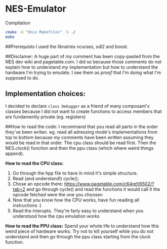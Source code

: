 # NES-Emulator


Compilation
```sh
cmake -G "Unix Makefiles" -S ./
make
```

##Prerequists
I used the librairies ncurses, sdl2 and boost.


##Disclamer:
A huge part of my comment has been copy-pasted from the NES dev wiki and pagetable.com. I did so because those comments do not explain how to understand *my* implementation but how to understand the hardware I'm trying to emulate. I see them as *proof* that I'm doing what I'm supposed to do.

## Implementation choices:
I decided to declare `class Debugger` as a friend of many composant's classes because I did not want to create functions to access members that are fundamently private (eg. registers)  


##How to read the code:
I recommand that you read all parts in the order they've been writen. eg. read all adressing mode's implementations from top to bottom because my comments have been written assuming they would be read in that order.
The cpu class should be read first. Then the NES.clock() function and then the ppu class (which where weird things append).

**How to read the CPU class:**
1. Go through the hpp file to have in mind it's simple structure.
2. Read (and understand!) cycle();
3. Chose an opcode there: https://www.pagetable.com/c64ref/6502/?tab=2 and go through cycle() and read the functions it would call it the opcode fetched were the one you choosen 
4. Now that you know how the CPU works, have fun reading all instructions :)
5. Read the interupts. They're farly easy to understand when you understood how the cpu emulation works

**How to read the PPU class:**
Spend your whole life to understand how this weird piece of hardware works. Try not to kill yourself while you do not understand and then go through the ppu class starting from the clock function. 

